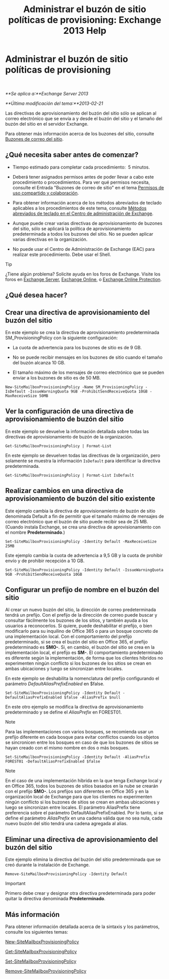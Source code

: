 ﻿---
title: 'Administrar el buzón de sitio políticas de provisioning: Exchange 2013 Help'
TOCTitle: Administrar el buzón de sitio políticas de provisioning
ms:assetid: 2f160d1a-a031-461f-8d29-c9cd49ca1645
ms:mtpsurl: https://technet.microsoft.com/es-es/library/JJ710340(v=EXCHG.150)
ms:contentKeyID: 49895544
ms.date: 05/22/2018
mtps_version: v=EXCHG.150
ms.translationtype: MT
---

# Administrar el buzón de sitio políticas de provisioning

 

_**Se aplica a:**Exchange Server 2013_

_**Última modificación del tema:**2013-02-21_

Las directivas de aprovisionamiento del buzón del sitio sólo se aplican al correo electrónico que se envía a y desde el buzón del sitio y el tamaño del buzón del sitio en el servidor Exchange.

Para obtener más información acerca de los buzones del sitio, consulte [Buzones de correo del sitio](site-mailboxes-exchange-2013-help.md).

## ¿Qué necesita saber antes de comenzar?

  - Tiempo estimado para completar cada procedimiento:  5 minutos.

  - Deberá tener asignados permisos antes de poder llevar a cabo este procedimiento o procedimientos. Para ver qué permisos necesita, consulte el Entrada "Buzones de correo de sitio" en el tema [Permisos de uso compartido y colaboración](sharing-and-collaboration-permissions-exchange-2013-help.md).

  - Para obtener información acerca de los métodos abreviados de teclado aplicables a los procedimientos de este tema, consulte [Métodos abreviados de teclado en el Centro de administración de Exchange](keyboard-shortcuts-in-the-exchange-admin-center-exchange-online-protection-help.md).

  - Aunque puede crear varias directivas de aprovisionamiento de buzones del sitio, sólo se aplicará la política de aprovisionamiento predeterminada a todos los buzones del sitio. No se pueden aplicar varias directivas en la organización.

  - No puede usar el Centro de Administración de Exchange (EAC) para realizar este procedimiento. Debe usar el Shell.


> [!TIP]
> ¿Tiene algún problema? Solicite ayuda en los foros de Exchange. Visite los foros en <A href="https://go.microsoft.com/fwlink/p/?linkid=60612">Exchange Server</A>, <A href="https://go.microsoft.com/fwlink/p/?linkid=267542">Exchange Online</A>, o <A href="https://go.microsoft.com/fwlink/p/?linkid=285351">Exchange Online Protection</A>.



## ¿Qué desea hacer?

## Crear una directiva de aprovisionamiento del buzón del sitio

En este ejemplo se crea la directiva de aprovisionamiento predeterminada SM\_ProvisioningPolicy con la siguiente configuración:

  - La cuota de advertencia para los buzones de sitio es de 9 GB.

  - No se puede recibir mensajes en los buzones de sitio cuando el tamaño del buzón alcanza 10 GB.

  - El tamaño máximo de los mensajes de correo electrónico que se pueden enviar a los buzones de sitio es de 50 MB.

<!-- end list -->

    New-SiteMailboxProvisioningPolicy -Name SM_ProvisioningPolicy -IsDefault -IssueWarningQuota 9GB -ProhibitSendReceiveQuota 10GB -MaxReceiveSize 50MB

## Ver la configuración de una directiva de aprovisionamiento de buzón del sitio

En este ejemplo se devuelve la información detallada sobre todas las directivas de aprovisionamiento de buzón de la organización.

    Get-SiteMailboxProvisioningPolicy | Format-List

En este ejemplo se devuelven todas las directivas de la organización, pero solamente se muestra la información `IsDefault` para identificar la directiva predeterminada.

    Get-SiteMailboxProvisioningPolicy | Format-List IsDefault

## Realizar cambios en una directiva de aprovisionamiento de buzón del sitio existente

Este ejemplo cambia la directiva de aprovisionamiento de buzón de sitio denominada Default a fin de permitir que el tamaño máximo de mensajes de correo electrónico que el buzón de sitio puede recibir sea de 25 MB. (Cuando instala Exchange, se crea una directiva de aprovisionamiento con el nombre **Predeterminado**.)

    Set-SiteMailboxProvisioningPolicy -Identity Default -MaxReceiveSize 25MB

Este ejemplo cambia la cuota de advertencia a 9,5 GB y la cuota de prohibir envío y de prohibir recepción a 10 GB.

    Set-SiteMailboxProvisioningPolicy -Identity Default -IssueWarningQuota 9GB -ProhibitSendReceiveQuota 10GB

## Configurar un prefijo de nombre en el buzón del sitio

Al crear un nuevo buzón del sitio, la dirección de correo predeterminada tendrá un prefijo. Con el prefijo de la dirección de correo puede buscar y consultar fácilmente los buzones de los sitios, y también ayuda a los usuarios a reconocerlos. Si quiere, puede deshabilitar el prefijo, o bien modificarlo para su inquilino de Office 365 o para un bosque concreto de una implementación local. Con el comportamiento del prefijo predeterminado, si se crea el buzón del sitio en Office 365, el prefijo predeterminado es **SMO-**. Si, en cambio, el buzón del sitio se crea en la implementación local, el prefijo es **SM-**. El comportamiento predeterminado es diferente según la implementación, de forma que los clientes híbridos no experimenten ningún conflicto si los buzones de los sitios se crean en ambas ubicaciones y luego se sincronizan entre locales.

En este ejemplo se deshabilita la nomenclatura del prefijo configurando el parámetro *DefaultAliasPrefixEnabled* en $false.

    Set-SiteMailboxProvisioningPolicy -Identity Default -DefaultAliasPrefixEnabled $false -AliasPrefix $null

En este otro ejemplo se modifica la directiva de aprovisionamiento predeterminado y se define el *AliasPrefix* en FOREST01.


> [!NOTE]
> Para las implementaciones con varios bosques, se recomienda usar un prefijo diferente en cada bosque para evitar conflictos cuando los objetos se sincronicen entre los bosques en caso de que los buzones de sitios se hayan creado con el mismo nombre en dos o más bosques.



    Set-SiteMailboxProvisioningPolicy -Identity Default -AliasPrefix FOREST01 -DefaultAliasPrefixEnabled $false


> [!NOTE]
> En el caso de una implementación híbrida en la que tenga Exchange local y en Office 365, todos los buzones de sitios basados en la nube se crearán con el prefijo <STRONG>SMO-</STRONG>. Los prefijos son diferentes en Office 365 y en la organización local de Exchange para que los clientes no experimenten ningún conflicto si los buzones de sitios se crean en ambas ubicaciones y luego se sincronizan entre locales. El parámetro AliasPrefix tiene preferencia sobre el parámetro DefaultAliasPrefixEnabled. Por lo tanto, si se define el parámetro <EM>AliasPrefix</EM> en una cadena válida que no sea nula, cada nuevo buzón del sitio tendrá una cadena agregada al alias.



## Eliminar una directiva de aprovisionamiento del buzón del sitio

Este ejemplo elimina la directiva del buzón del sitio predeterminada que se creó durante la instalación de Exchange.

    Remove-SiteMailboxProvisioningPolicy -Identity Default


> [!IMPORTANT]
> Primero debe crear y designar otra directiva predeterminada para poder quitar la directiva denominada <STRONG>Predeterminado</STRONG>.



## Más información

Para obtener información detallada acerca de la sintaxis y los parámetros, consulte los siguientes temas:

[New-SiteMailboxProvisioningPolicy](https://technet.microsoft.com/es-es/library/jj218647\(v=exchg.150\))

[Get-SiteMailboxProvisioningPolicy](https://technet.microsoft.com/es-es/library/jj218617\(v=exchg.150\))

[Set-SiteMailboxProvisioningPolicy](https://technet.microsoft.com/es-es/library/jj218624\(v=exchg.150\))

[Remove-SiteMailboxProvisioningPolicy](https://technet.microsoft.com/es-es/library/jj218672\(v=exchg.150\))

